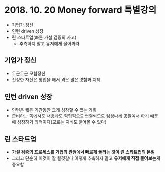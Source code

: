 # 2018. 10. 20 Money forward 특별강의

- 기업가 정신
- 인턴 driven 성장
- 린 스타트업(빠른 가설 검증의 사고)
  - 추측하지 말고 유저에게 물어봐라

## 기업가 정신

- 두근두근 모험정신
- 진정한 자산은 창업을 해서 겪은 많은 경험과 지혜

## 인턴 driven 성장

- 인턴은 짧은 기간동안 크게 성장할 수 있는 기회
- 준비하는 쪽에서도 채용과도 직접적으로 연결되므로 엄청나게 공들여서 하기 때문에 성장하기 최적이다(모르는 지식도 물어볼 수 있다)

## 린 스타트업

- **가설 검증의 프로세스를 기업의 관점에서 빠르게 돌리는 것이 린 스타트업의 본질**
- 그리고 단순히 이것이 잘 될것같다 이렇게 추측하지 말고 **유저에게 직접 물어보는게** 중요함
